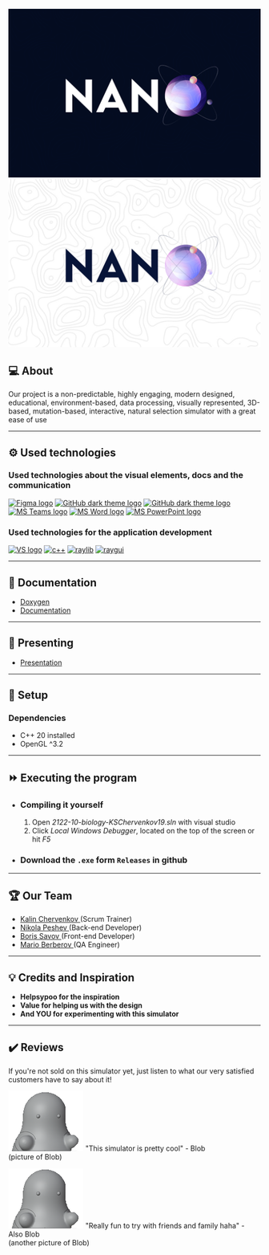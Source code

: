 <p align = "center">
  <img src="assets/logos/Logo_Dark.png#gh-dark-mode-only"/>
  <img src="assets/logos/Logo_Light.png#gh-light-mode-only"/>
</p>

## 💻 About
<p>Our project is a non-predictable, highly engaging, modern designed, educational, environment-based, data processing, visually represented, 3D-based, mutation-based, interactive, natural selection simulator with a great ease of use</p>

___
## ⚙️ Used technologies
### Used technologies about the visual elements, docs and the communication
<p align="left">
    <a href="https://www.figma.com/"><img src="https://img.icons8.com/color/344/figma--v1.png" alt="Figma logo" width=48px/></a>
    <a href="https://github.com/"><img src="https://img.icons8.com/ios/344/github--v1.png#gh-dark-mode-only" alt="GitHub dark theme logo" width=48px /></a>
    <a href="https://github.com/"><img src="https://i.ibb.co/Btcfrfc/image-4.png#gh-light-mode-only" alt="GitHub dark theme logo" width=48px /></a>
    <a href="https://www.microsoft.com/en-ww/microsoft-teams/log-in"><img src="https://img.icons8.com/color/344/microsoft-teams.png" alt = "MS Teams logo" width=48px /></a>
    <a href="https://www.microsoft.com/en-ww/microsoft-365/free-office-online-for-the-web"><img src="https://img.icons8.com/color/344/ms-word.png" alt="MS Word logo" width=48px /></a>
    <a href="https://www.microsoft.com/en-ww/microsoft-365/free-office-online-for-the-web"><img src="https://img.icons8.com/color/344/ms-powerpoint.png" alt="MS PowerPoint logo" width=48px /></a>
</p>

### Used technologies for the application development 
<p align="left">
    <a href="https://visualstudio.microsoft.com/"><img src="https://img.icons8.com/fluency/344/visual-studio.png" alt="VS logo" width=48px /></a>
    <a href="https://www.cplusplus.com/"><img src="https://img.icons8.com/color/344/c-plus-plus-logo.png" alt="c++" width=48px /></a>
    <a href="https://www.raylib.com/"><img src="https://upload.wikimedia.org/wikipedia/commons/f/f4/Raylib_logo.png" alt="raylib" width=48px /></a>
    <a href="https://github.com/raysan5/raygui"><img src="https://github.com/raysan5/raygui/raw/master/logo/raygui_256x256.png" alt="raygui" width=48px /></a>
</p>

___
## 📄 Documentation
  - [Doxygen](https://mcberberov19.github.io/Nano-Documentation/)
  - [Documentation](https://www.youtube.com/watch?v=dQw4w9WgXcQ)

  ___
## 📖 Presenting
- [Presentation](https://www.youtube.com/watch?v=dQw4w9WgXcQ)

___
## 💽 Setup
### Dependencies
- C++ 20 installed
- OpenGL ^3.2

___
## ⏩ Executing the program
- ### Compiling it yourself
  1. Open <I>2122-10-biology-KSChervenkov19.sln</I> with visual studio
  1. Click <I>Local Windows Debugger</I>, located on the top of the screen or hit <I>F5</I>

- ### Download the `.exe` form `Releases` in github

___
## 🏆 Our Team

- <a href = "https://github.com/KSChervenkov19"> Kalin Chervenkov </a> (Scrum Trainer)
- <a href = "https://github.com/NDPeshev19"> Nikola Peshev </a> (Back-end Developer)
- <a href = "https://github.com/BNSavov19"> Boris Savov </a> (Front-end Developer)
- <a href = "https://github.com/MCBerberov19"> Mario Berberov </a> (QA Engineer)

___
## 💡 Credits and Inspiration
- **Helpsypoo for the inspiration**
- **Value for helping us with the design**
- **And YOU for experimenting with this simulator**

___
## ✔️ Reviews
If you're not sold on this simulator yet, just listen to what our very satisfied customers have to say about it!

![Picture](assets/Blob.png) "This simulator is pretty cool" - Blob <br>
    (picture of Blob)

![Picture](assets/Blob.png) "Really fun to try with friends and family haha" - Also Blob <br>
    (another picture of Blob)
